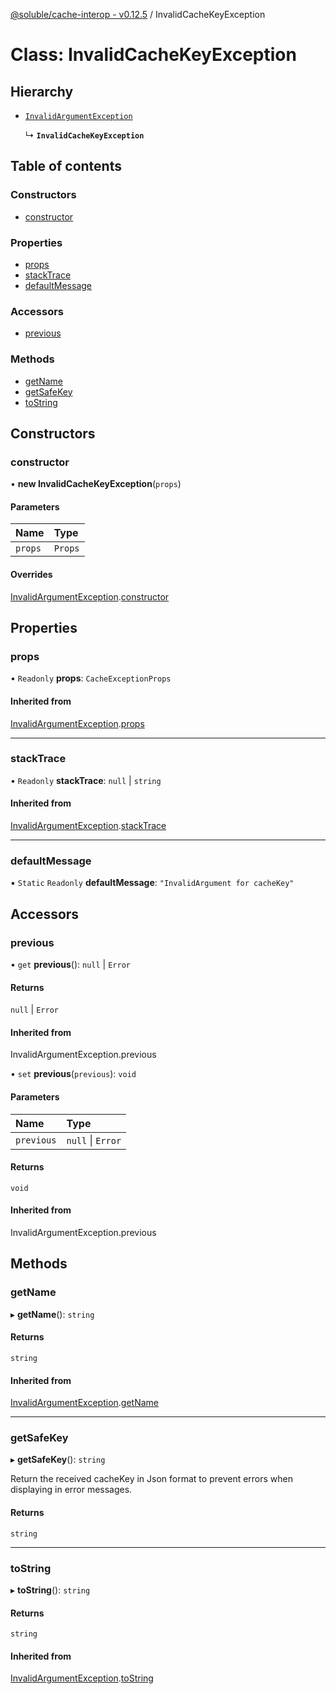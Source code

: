 [@soluble/cache-interop - v0.12.5](../README.md) / InvalidCacheKeyException

# Class: InvalidCacheKeyException

## Hierarchy

- [`InvalidArgumentException`](InvalidArgumentException.md)

  ↳ **`InvalidCacheKeyException`**

## Table of contents

### Constructors

- [constructor](InvalidCacheKeyException.md#constructor)

### Properties

- [props](InvalidCacheKeyException.md#props)
- [stackTrace](InvalidCacheKeyException.md#stacktrace)
- [defaultMessage](InvalidCacheKeyException.md#defaultmessage)

### Accessors

- [previous](InvalidCacheKeyException.md#previous)

### Methods

- [getName](InvalidCacheKeyException.md#getname)
- [getSafeKey](InvalidCacheKeyException.md#getsafekey)
- [toString](InvalidCacheKeyException.md#tostring)

## Constructors

### constructor

• **new InvalidCacheKeyException**(`props`)

#### Parameters

| Name    | Type    |
| :------ | :------ |
| `props` | `Props` |

#### Overrides

[InvalidArgumentException](InvalidArgumentException.md).[constructor](InvalidArgumentException.md#constructor)

## Properties

### props

• `Readonly` **props**: `CacheExceptionProps`

#### Inherited from

[InvalidArgumentException](InvalidArgumentException.md).[props](InvalidArgumentException.md#props)

---

### stackTrace

• `Readonly` **stackTrace**: `null` \| `string`

#### Inherited from

[InvalidArgumentException](InvalidArgumentException.md).[stackTrace](InvalidArgumentException.md#stacktrace)

---

### defaultMessage

▪ `Static` `Readonly` **defaultMessage**: `"InvalidArgument for cacheKey"`

## Accessors

### previous

• `get` **previous**(): `null` \| `Error`

#### Returns

`null` \| `Error`

#### Inherited from

InvalidArgumentException.previous

• `set` **previous**(`previous`): `void`

#### Parameters

| Name       | Type              |
| :--------- | :---------------- |
| `previous` | `null` \| `Error` |

#### Returns

`void`

#### Inherited from

InvalidArgumentException.previous

## Methods

### getName

▸ **getName**(): `string`

#### Returns

`string`

#### Inherited from

[InvalidArgumentException](InvalidArgumentException.md).[getName](InvalidArgumentException.md#getname)

---

### getSafeKey

▸ **getSafeKey**(): `string`

Return the received cacheKey in Json format to prevent
errors when displaying in error messages.

#### Returns

`string`

---

### toString

▸ **toString**(): `string`

#### Returns

`string`

#### Inherited from

[InvalidArgumentException](InvalidArgumentException.md).[toString](InvalidArgumentException.md#tostring)
